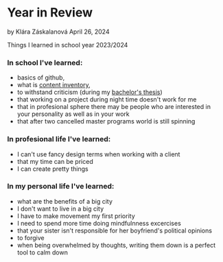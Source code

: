 # Year in Review
by Klára Záskalanová
April 26, 2024

Things I learned in school year 2023/2024

### In school I've learned:
- basics of github,
- what is [content inventory](https://www.nngroup.com/articles/content-audits/),
- to withstand criticism (during my [bachelor's thesis](https://www.instagram.com/p/C5tdTAprz92/))
- that working on a project during night time doesn't work for me
- that in profesional sphere there may be people who are interested in your personality as well as in your work
- that after two cancelled master programs world is still spinning

### In profesional life I've learned:
- I can't use fancy design terms when working with a client
- that my time can be priced
- I can create pretty things


### In my personal life I've learned:
- what are the benefits of a big city
- I don't want to live in a big city
- I have to make movement my first priority
- I need to spend more time doing mindfulnness excercises
- that your sister isn't responsible for her boyfriend's political opinions
- to forgive
- when being overwhelmed by thoughts, writing them down is a perfect tool to calm down
